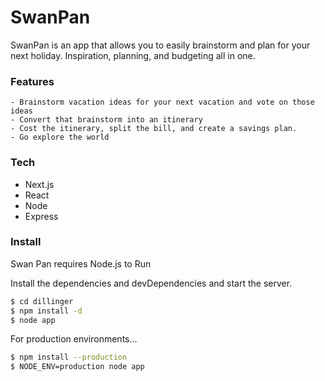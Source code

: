 # SwanPan
SwanPan is an app that allows you to easily brainstorm and plan for your next holiday. Inspiration, planning, and budgeting all in one.

### Features
    - Brainstorm vacation ideas for your next vacation and vote on those ideas
    - Convert that brainstorm into an itinerary
    - Cost the itinerary, split the bill, and create a savings plan.
    - Go explore the world

### Tech
- Next.js
- React
- Node
- Express

### Install

Swan Pan requires Node.js to Run

Install the dependencies and devDependencies and start the server.

```sh
$ cd dillinger
$ npm install -d
$ node app
```

For production environments...

```sh
$ npm install --production
$ NODE_ENV=production node app
```